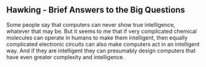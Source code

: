 ## Hawking - Brief Answers to the Big Questions

Some people say that computers can never show true intelligence, whatever that may be.
But it seems to me that if very complicated chemical molecules can operate in humans to make them intelligent, then equally complicated electronic circuits can also make computers act in an intelligent way.
And if they are intelligent they can presumably design computers that have even greater complexity and intelligence.
